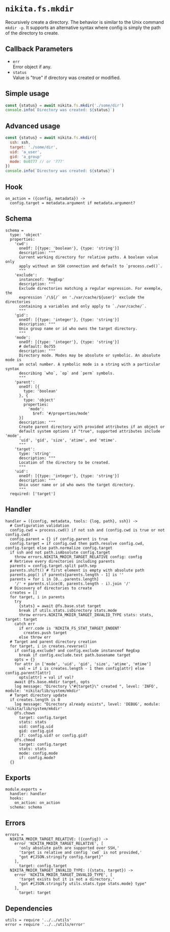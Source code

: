 
# `nikita.fs.mkdir`

Recursively create a directory. The behavior is similar to the Unix command
`mkdir -p`. It supports an alternative syntax where config is simply the path
of the directory to create.

## Callback Parameters

* `err`   
  Error object if any.   
* `status`   
  Value is "true" if directory was created or modified.   

## Simple usage

```js
const {status} = await nikita.fs.mkdir('./some/dir')
console.info(`Directory was created: ${status}`)
```

## Advanced usage

```js
const {status} = await nikita.fs.mkdir({
  ssh: ssh,
  target: './some/dir',
  uid: 'a_user',
  gid: 'a_group'
  mode: 0o0777 // or '777'
})
console.info(`Directory was created: ${status}`)
```

## Hook

    on_action = ({config, metadata}) ->
      config.target = metadata.argument if metadata.argument?

## Schema

    schema =
      type: 'object'
      properties:
        'cwd':
          oneOf: [{type: 'boolean'}, {type: 'string'}]
          description: """
          Current working directory for relative paths. A boolean value only
          apply without an SSH connection and default to `process.cwd()`.
          """
        'exclude':
          instanceof: 'RegExp'
          description: """
          Exclude directories matching a regular expression. For exemple, the
          expression `/\${/` on './var/cache/${user}' exclude the directories
          containing a variables and only apply to `./var/cache/`.
          """
        'gid':
          oneOf: [{type: 'integer'}, {type: 'string'}]
          description: """
          Unix group name or id who owns the target directory.
          """
        'mode':
          oneOf: [{type: 'integer'}, {type: 'string'}]
          # default: 0o755
          description: """
          Directory mode. Modes may be absolute or symbolic. An absolute mode is
          an octal number. A symbolic mode is a string with a particular syntax
          describing `who`, `op` and `perm` symbols.
          """
        'parent':
          oneOf: [{
            type: 'boolean'
          }, {
            type: 'object'
            properties:
              'mode':
                $ref: '#/properties/mode'
          }]
          description: """
          Create parent directory with provided attributes if an object or
          default system options if "true", supported attributes include 'mode',
          'uid', 'gid', 'size', 'atime', and 'mtime'.
          """
        'target':
          type: 'string'
          description: """
          Location of the directory to be created.
          """
        'uid':
          oneOf: [{type: 'integer'}, {type: 'string'}]
          description: """
          Unix user name or id who owns the target directory.
          """
      required: ['target']
        
## Handler

    handler = ({config, metadata, tools: {log, path}, ssh}) ->
      # Configuration validation
      config.cwd = process.cwd() if not ssh and (config.cwd is true or not config.cwd)
      config.parent = {} if config.parent is true
      config.target = if config.cwd then path.resolve config.cwd, config.target else path.normalize config.target
      if ssh and not path.isAbsolute config.target
        throw errors.NIKITA_MKDIR_TARGET_RELATIVE config: config
      # Retrieve every directories including parents
      parents = config.target.split path.sep
      parents.shift() # first element is empty with absolute path
      parents.pop() if parents[parents.length - 1] is ''
      parents = for i in [0...parents.length]
        '/' + parents.slice(0, parents.length - i).join '/'
      # Discovery of directories to create
      creates = []
      for target, i in parents
        try
          {stats} = await @fs.base.stat target
          break if utils.stats.isDirectory stats.mode
          throw errors.NIKITA_MKDIR_TARGET_INVALID_TYPE stats: stats, target: target
        catch err
          if err.code is 'NIKITA_FS_STAT_TARGET_ENOENT'
            creates.push target
          else throw err
      # Target and parent directory creation
      for target, i in creates.reverse()
        if config.exclude? and config.exclude instanceof RegExp
          break if config.exclude.test path.basename target
        opts = {}
        for attr in ['mode', 'uid', 'gid', 'size', 'atime', 'mtime']
          val = if i is creates.length - 1 then config[attr] else config.parent?[attr]
          opts[attr] = val if val?
        await @fs.base.mkdir target, opts
        log message: "Directory \"#{target}\" created ", level: 'INFO', module: 'nikita/lib/system/mkdir'
      # Target directory update
      if creates.length is 0
        log message: "Directory already exists", level: 'DEBUG', module: 'nikita/lib/system/mkdir'
        @fs.chown
          target: config.target
          stats: stats
          uid: config.uid
          gid: config.gid
          if: config.uid? or config.gid?
        @fs.chmod
          target: config.target
          stats: stats
          mode: config.mode
          if: config.mode?
      {}

## Exports

    module.exports =
      handler: handler
      hooks:
        on_action: on_action
      schema: schema

## Errors

    errors =
      NIKITA_MKDIR_TARGET_RELATIVE: ({config}) ->
        error 'NIKITA_MKDIR_TARGET_RELATIVE', [
          'only absolute path are supported over SSH,'
          'target is relative and config `cwd` is not provided,'
          "got #{JSON.stringify config.target}"
        ],
          target: config.target
      NIKITA_MKDIR_TARGET_INVALID_TYPE: ({stats, target}) ->
        error 'NIKITA_MKDIR_TARGET_INVALID_TYPE', [
          'target exists but it is not a directory,'
          "got #{JSON.stringify utils.stats.type stats.mode} type"
        ],
          target: target

## Dependencies

    utils = require '../../utils'
    error = require '../../utils/error'
